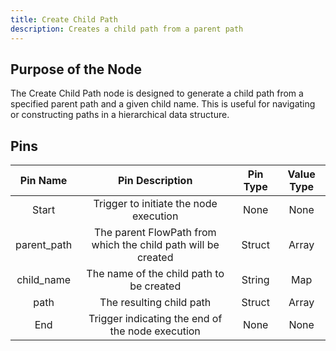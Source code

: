 ```yaml
---
title: Create Child Path
description: Creates a child path from a parent path
---
```


## Purpose of the Node
The Create Child Path node is designed to generate a child path from a specified parent path and a given child name. This is useful for navigating or constructing paths in a hierarchical data structure.

## Pins
| Pin Name | Pin Description | Pin Type | Value Type |
|:----------:|:-------------:|:------:|:------:|
| Start | Trigger to initiate the node execution | None | None |
| parent_path | The parent FlowPath from which the child path will be created | Struct | Array |
| child_name | The name of the child path to be created | String | Map |
| path | The resulting child path | Struct | Array |
| End | Trigger indicating the end of the node execution | None | None |